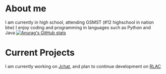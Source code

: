 # About me
I am currently in high school, attending GSMST (#12 highschool in nation btw)
I enjoy coding and programming in languages such as Python and Java
[![Anurag's GitHub stats](https://github-readme-stats.vercel.app/api?GarrettRector=anuraghazra)](https://github.com/anuraghazra/github-readme-stats)

# Current Projects

I am currently working on [Jchat](https://github.com/GarrettRector/JChat), and plan to continue development on [RLAC](https://github.com/GarrettRector/RLAC)

